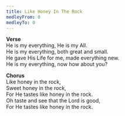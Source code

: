 ```yaml
---
title: Like Honey In The Rock
medleyFrom: 0
medleyTo: 0
---
```


**Verse**  
He is my everything, He is my All.  
He is my everything, both great and small.  
He gave His Life for me, made everything new.  
He is my everything, now how about you?

**Chorus**  
Like honey in the rock,  
Sweet honey in the rock,  
For He tastes like honey in the rock.  
Oh taste and see that the Lord is good,  
For He tastes like honey in the rock.
